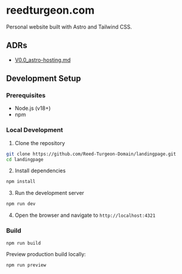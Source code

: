 # reedturgeon.com

Personal website built with Astro and Tailwind CSS.

## ADRs

- [V0.0_astro-hosting.md](./DOCS/ADRs/V0.0_astro-hosting.md)

## Development Setup

### Prerequisites
- Node.js (v18+)
- npm

### Local Development

1. Clone the repository

```bash
git clone https://github.com/Reed-Turgeon-Domain/landingpage.git
cd landingpage
```

2. Install dependencies

```bash
npm install
```

3. Run the development server

```bash
npm run dev
```

4. Open the browser and navigate to `http://localhost:4321`

### Build

```bash
npm run build
```

Preview production build locally:

```bash
npm run preview
```


